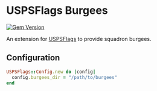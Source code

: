 # USPSFlags Burgees

[![Gem Version](https://img.shields.io/gem/v/usps_flags.svg)](https://rubygems.org/gems/usps_flags-burgees)

An extension for [USPSFlags](https://github.com/jfiander/usps-flags) to provide squadron burgees.

## Configuration

```ruby
USPSFlags::Config.new do |config|
  config.burgees_dir = "/path/to/burgees"
end
```
